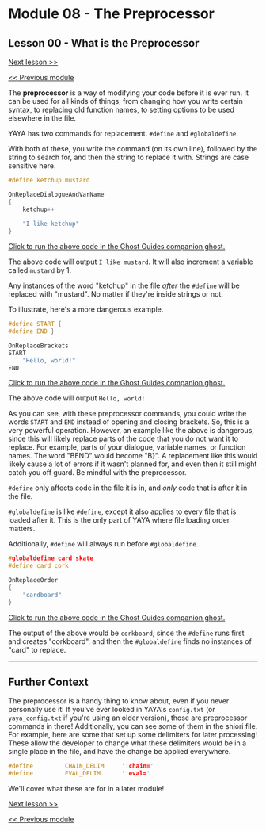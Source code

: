 # Module 08 - The Preprocessor

## Lesson 00 - What is the Preprocessor

[Next lesson >>](../module_08_the_preprocessor/01_debug_options.md)

[<< Previous module](../module_07_regular_expressions/04_more_on_the_subject.md)

The **preprocessor** is a way of modifying your code before it is ever run. It can be used for all kinds of things, from changing how you write certain syntax, to replacing old function names, to setting options to be used elsewhere in the file.

YAYA has two commands for replacement. `#define` and `#globaldefine`.

With both of these, you write the command (on its own line), followed by the string to search for, and then the string to replace it with. Strings are case sensitive here.

```c
#define ketchup mustard

OnReplaceDialogueAndVarName
{
	ketchup++
	
	"I like ketchup"
}
```

[Click to run the above code in the Ghost Guides companion ghost.](https://zichqec.github.io/s-the-skeleton/jump.html?url=x-ukagaka-link%3Atype%3Devent%26ghost%3DGhost%20Guides%26info%3DOnExample.M8.L0.ReplaceDialogueAndVarName)

The above code will output `I like mustard`. It will also increment a variable called `mustard` by 1.

Any instances of the word "ketchup" in the file *after* the `#define` will be replaced with "mustard". No matter if they're inside strings or not.

To illustrate, here's a more dangerous example.

```c
#define START {
#define END }

OnReplaceBrackets
START
	"Hello, world!"
END
```

[Click to run the above code in the Ghost Guides companion ghost.](https://zichqec.github.io/s-the-skeleton/jump.html?url=x-ukagaka-link%3Atype%3Devent%26ghost%3DGhost%20Guides%26info%3DOnExample.M8.L0.ReplaceBrackets)

The above code will output `Hello, world!`

As you can see, with these preprocessor commands, you could write the words `START` and `END` instead of opening and closing brackets. So, this is a very powerful operation. However, an example like the above is dangerous, since this will likely replace parts of the code that you do not want it to replace. For example, parts of your dialogue, variable names, or function names. The word "BEND" would become "B}". A replacement like this would likely cause a lot of errors if it wasn't planned for, and even then it still might catch you off guard. Be mindful with the preprocessor.

`#define` only affects code in the file it is in, and *only* code that is after it in the file.

`#globaldefine` is like `#define`, except it also applies to every file that is loaded after it. This is the only part of YAYA where file loading order matters.

Additionally, `#define` will always run before `#globaldefine`.

```c
#globaldefine card skate
#define card cork

OnReplaceOrder
{
	"cardboard"
}
```

[Click to run the above code in the Ghost Guides companion ghost.](https://zichqec.github.io/s-the-skeleton/jump.html?url=x-ukagaka-link%3Atype%3Devent%26ghost%3DGhost%20Guides%26info%3DOnExample.M8.L0.ReplaceOrder)

The output of the above would be `corkboard`, since the `#define` runs first and creates "corkboard", and then the `#globaldefine` finds no instances of "card" to replace.

---

## Further Context

The preprocessor is a handy thing to know about, even if you never personally use it! If you've ever looked in YAYA's `config.txt` (or `yaya_config.txt` if you're using an older version), those are preprocessor commands in there! Additionally, you can see some of them in the shiori file. For example, here are some that set up some delimiters for later processing! These allow the developer to change what these delimiters would be in a single place in the file, and have the change be applied everywhere.

```c
#define			CHAIN_DELIM		':chain='
#define			EVAL_DELIM		':eval='
```

We'll cover what these are for in a later module!

[Next lesson >>](../module_08_the_preprocessor/01_debug_options.md)

[<< Previous module](../module_07_regular_expressions/04_more_on_the_subject.md)
